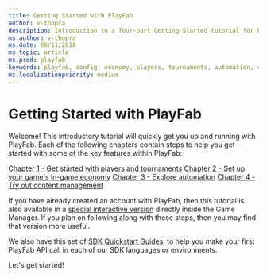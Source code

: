 ```yaml
---
title: Getting Started with PlayFab
author: v-thopra
description: Introduction to a four-part Getting Started tutorial for PlayFab.
ms.author: v-thopra
ms.date: 06/11/2018
ms.topic: article
ms.prod: playfab
keywords: playfab, config, economy, players, tournaments, automation, content management
ms.localizationpriority: medium
---
```


# Getting Started with PlayFab

Welcome! This introductory tutorial will quickly get you up and running with PlayFab. Each of the following chapters contain steps to help you get started with some of the key features within PlayFab:

[Chapter 1 - Get started with players and tournaments](get-started-with-players-and-tournaments.md)
[Chapter 2 - Set up your game's in-game economy](set-up-your-games-in-game-economy.md)
[Chapter 3 - Explore automation](explore-automation.md)
[Chapter 4 - Try out content management](try-out-content-management.md)

If you have already created an account with PlayFab, then this tutorial is also available in a [special interactive version](https://developer.playfab.com/?land=help) directly inside the Game Manager. If you plan on following along with these steps, then you may find that version more useful.

We also have this set of [SDK Quickstart Guides](../../../sdks/index.md), to help you make your first PlayFab API call in each of our SDK languages or environments.

Let's get started!